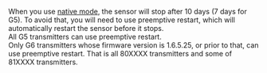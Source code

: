 When you use [native mode](./Native-Algorithm.md), the sensor will stop after 10 days (7 days for G5).  To avoid that, you will need to use preemptive restart, which will automatically restart the sensor before it stops.  
All G5 transmitters can use preemptive restart.  
Only G6 transmitters whose firmware version is 1.6.5.25, or prior to that, can use preemptive restart.  That is all 80XXXX transmitters and some of 81XXXX transmitters.  
